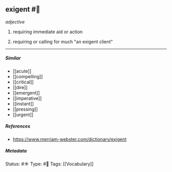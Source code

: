 ## exigent #🧠 
_adjective_

1. requiring immediate aid or action

2. requiring or calling for much
     "an exigent client"

___
##### Similar
-   [[acute]]
-   [[compelling]]
-   [[critical]]
-   [[dire]]
-   [[emergent]]
-   [[imperative]]
-   [[instant]]
-   [[pressing]] 
-   [[urgent]]


##### References 
- https://www.merriam-webster.com/dictionary/exigent


##### Metadata
Status: #☀️ 
Type: #🔵 
Tags: [[Vocabulary]]